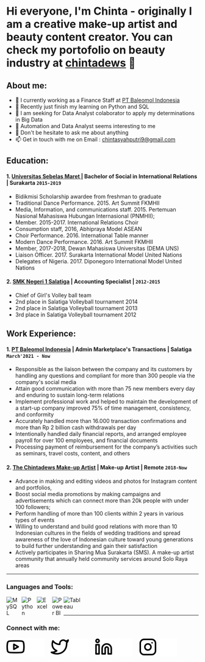 # Hi everyone, I'm Chinta - originally I am a creative make-up artist and beauty content creator. You can check my portofolio on beauty industry at [chintadews](https://www.instagram.com/chintadews/) 👋
## About me:
- 🔭 I currently working as a Finance Staff at [PT Baleomol Indonesia](https://baleomol.com/)
- 🌱 Recently just finish my learning on Python and SQL
- 👯 I am seeking for Data Analyst colaborator to apply my determinations in Big Data
- 🤔 Automation and Data Analyst seems interesting to me
- 💬 Don't be hesitate to ask me about anything
- 📫 Get in touch with me on Email : chintasyahputri9@gmail.com

## Education:

#### 1. [Universitas Sebelas Maret ]([https://www.ugm.ac.id](https://uns.ac.id/)) | Bachelor of Social in International Relations | Surakarta `2015-2019`
  - Bidikmisi Scholarship awardee from freshman to graduate
  - Traditional Dance Performance. 2015. Art Summit FKMHII
  - Media, Information, and communications staff. 2015. Pertemuan Nasional Mahasiswa Hubungan Internasional (PNMHII);
  - Member. 2015-2017. International Relations Choir
  - Consumption staff, 2016, Abhipraya Model ASEAN
  - Choir Performance. 2016. International Table manner
  - Modern Dance Performance. 2016. Art Summit FKMHII
  - Member, 2017-2018, Dewan Mahasiswa Universitas (DEMA UNS)
  - Liaison Officer. 2017. Surakarta International Model United Nations
  - Delegates of Nigeria. 2017. Diponegoro International Model United Nations
 #### 2. [SMK Negeri 1 Salatiga](https://smkn1salatiga.sch.id/web/) | Accounting Specialist | `2012-2015`
   - Chief of Girl's Volley ball team
   - 2nd place in Salatiga Volleyball tournament 2014
   - 2nd place in Salatiga Volleyball tournament 2013
   - 3rd place in Salatiga Volleyball tournament 2012

## Work Experience:
#### 1. [PT Baleomol Indonesia](https://baleomol.com/) | Admin Marketplace's Transactions | Salatiga `March'2021 - Now`
   - Responsible as the liaison between the company and its customers by handling any questions and compliant for more than 300 people via the company's social media
   - Attain good communication with more than 75 new members every day and enduring to sustain long-term relations
   - Implement professional work and helped to maintain the development of a start-up company improved 75% of time management, consistency, and conformity
   - Accurately handled more than 16.000 transaction confirmations and more than Rp 2 billion cash withdrawals per day
   - Intentionally handled daily financial reports, and arranged employee payroll for over 100 employees, and financial documents
   - Processing payment of reimbursement for the company’s activities such as seminars, travel costs, content, and others

#### 2. [The Chintadews Make-up Artist](https://www.instagram.com/thechintadews/) | Make-up Artist | Remote `2018-Now`
   - Advance in making and editing videos and photos for Instagram content and portfolios, 
   - Boost social media promotions by making campaigns and advertisements which can connect more than 20k people with under 100 followers; 
   - Perform handling of more than 100 clients within 2 years in various types of events
   - Willing to understand and build good relations with more than 10 Indonesian cultures in the fields of wedding traditions and spread awareness of the love of Indonesian culture toward young generations to build further understanding and gain their satisfaction
   - Actively participates in Sharing Mua Surakarta (SMS). A make-up artist community that annually held community services around Solo Raya areas
---

### Languages and Tools:

[<img align="left" alt="MySQL" width="30px" src="https://cdn.jsdelivr.net/gh/devicons/devicon/icons/mysql/mysql-original.svg" style="padding-right:10px;" />][webdev]
[<img align="left" alt="Python" width="30px" src="https://upload.wikimedia.org/wikipedia/commons/thumb/c/c3/Python-logo-notext.svg/110px-Python-logo-notext.svg.png?20100317150552" style="padding-right:10px;" />][webdev]
[<img align="left" alt="Excel" width="30px" src="https://is2-ssl.mzstatic.com/image/thumb/Purple126/v4/a8/fd/5a/a8fd5a84-c6f1-355f-3b9f-6e86598efaa3/XCEL.png/1200x630bb.png" style="padding-right:10px;" />][webdev]
[<img align="left" alt="Power BI" width="30px" src="https://powerbi.microsoft.com/pictures/application-logos/svg/powerbi.svg" style="padding-right:0px;" />][webdev]
[<img align="left" alt="Tableau" width="50px" src="https://logos-world.net/wp-content/uploads/2021/10/Tableau-Symbol.png" style="padding-right:10px;" />][webdev]

<br />
<br />

---
### Connect with me:

[![website](./img/youtube-light.svg)](https://www.youtube.com/channel/UC22xix7qvwpYWnSQ5QEYtAQ#gh-light-mode-only)
[![website](./img/youtube-dark.svg)](https://www.youtube.com/channel/UC22xix7qvwpYWnSQ5QEYtAQ#gh-dark-mode-only)
&nbsp;&nbsp;
[![website](./img/twitter-light.svg)](https://twitter.com/vincentwwidyan#gh-light-mode-only)
[![website](./img/twitter-dark.svg)](https://twitter.com/vincentwwidyan#gh-dark-mode-only)
&nbsp;&nbsp;
[![website](./img/linkedin-light.svg)](https://www.linkedin.com/in/vincentwidyan#gh-light-mode-only)
[![website](./img/linkedin-dark.svg)](https://www.linkedin.com/in/vincentwidyan#gh-dark-mode-only)
&nbsp;&nbsp;
[![website](./img/instagram-light.svg)](https://instagram.com/vincentwwidyan#gh-light-mode-only)
[![website](./img/instagram-dark.svg)](https://instagram.com/vincentwwidyan#gh-dark-mode-only)



[webdev]: https://github.com/vincentwidyan/vincentwidyan
